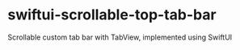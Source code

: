 # swiftui-scrollable-top-tab-bar
 Scrollable custom tab bar with TabView, implemented using SwiftUI
